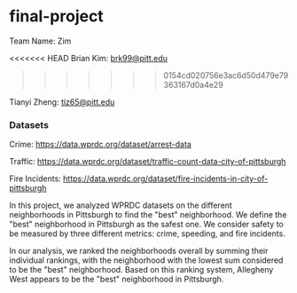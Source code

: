# final-project

Team Name: Zim
  
<<<<<<< HEAD
Brian Kim: brk99@pitt.edu
>>>>>>> 0154cd020756e3ac6d50d479e79363167d0a4e29

Tianyi Zheng: tiz65@pitt.edu


### Datasets

Crime: https://data.wprdc.org/dataset/arrest-data
 
Traffic: https://data.wprdc.org/dataset/traffic-count-data-city-of-pittsburgh

Fire Incidents: https://data.wprdc.org/dataset/fire-incidents-in-city-of-pittsburgh

In this project, we analyzed WPRDC datasets on the different neighborhoods in Pittsburgh to find the "best" neighborhood. We define the "best" neighborhood in Pittsburgh as the safest one. We consider safety to be measured by three different metrics: crime, speeding, and fire incidents.
 
In our analysis, we ranked the neighborhoods overall by summing their individual rankings, with the neighborhood with the lowest sum considered to be the "best" neighborhood. Based on this ranking system, Allegheny West appears to be the "best" neighborhood in Pittsburgh.